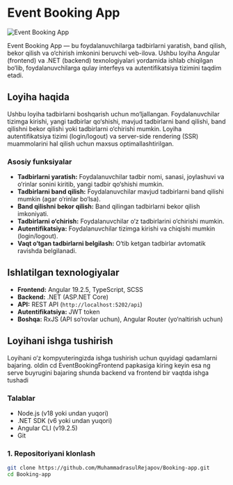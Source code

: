 # Event Booking App

![Event Booking App](https://via.placeholder.com/800x400.png?text=Event+Booking+App)

Event Booking App — bu foydalanuvchilarga tadbirlarni yaratish, band qilish, bekor qilish va o‘chirish imkonini beruvchi veb-ilova. Ushbu loyiha Angular (frontend) va .NET (backend) texnologiyalari yordamida ishlab chiqilgan bo‘lib, foydalanuvchilarga qulay interfeys va autentifikatsiya tizimini taqdim etadi.

## Loyiha haqida

Ushbu loyiha tadbirlarni boshqarish uchun mo‘ljallangan. Foydalanuvchilar tizimga kirishi, yangi tadbirlar qo‘shishi, mavjud tadbirlarni band qilishi, band qilishni bekor qilishi yoki tadbirlarni o‘chirishi mumkin. Loyiha autentifikatsiya tizimi (login/logout) va server-side rendering (SSR) muammolarini hal qilish uchun maxsus optimallashtirilgan.

### Asosiy funksiyalar
- **Tadbirlarni yaratish:** Foydalanuvchilar tadbir nomi, sanasi, joylashuvi va o‘rinlar sonini kiritib, yangi tadbir qo‘shishi mumkin.
- **Tadbirlarni band qilish:** Foydalanuvchilar mavjud tadbirlarni band qilishi mumkin (agar o‘rinlar bo‘lsa).
- **Band qilishni bekor qilish:** Band qilingan tadbirlarni bekor qilish imkoniyati.
- **Tadbirlarni o‘chirish:** Foydalanuvchilar o‘z tadbirlarini o‘chirishi mumkin.
- **Autentifikatsiya:** Foydalanuvchilar tizimga kirishi va chiqishi mumkin (login/logout).
- **Vaqt o‘tgan tadbirlarni belgilash:** O‘tib ketgan tadbirlar avtomatik ravishda belgilanadi.

## Ishlatilgan texnologiyalar

- **Frontend:** Angular 19.2.5, TypeScript, SCSS
- **Backend:** .NET (ASP.NET Core)
- **API:** REST API (`http://localhost:5202/api`)
- **Autentifikatsiya:** JWT token
- **Boshqa:** RxJS (API so‘rovlar uchun), Angular Router (yo‘naltirish uchun)

## Loyihani ishga tushirish

Loyihani o‘z kompyuteringizda ishga tushirish uchun quyidagi qadamlarni bajaring.
oldin cd EventBookingFrontend papkasiga kiring
keyin esa ng serve buyrugini bajaring shunda backend va frontend bir vaqtda ishga tushadi

### Talablar
- Node.js (v18 yoki undan yuqori)
- .NET SDK (v6 yoki undan yuqori)
- Angular CLI (v19.2.5)
- Git

### 1. Repositoriyani klonlash
```bash
git clone https://github.com/MuhammadrasulRejapov/Booking-app.git
cd Booking-app
